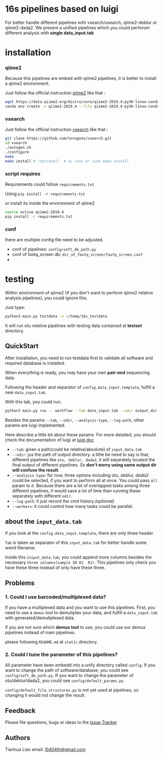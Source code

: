 # 16s pipelines based on luigi

For better handle different pipelines with vsearch/usearch, qiime2-deblur or qiime2-dada2.
We present a unified pipelines which you could perforom different analysis with **single data_input.tab**


# installation

### qiime2
Because this pipelines are embed with qiime2 pipelines, it is better to install a qiime2 environment.

Just follow the official instruction [qiime2](https://qiime2.org/)
like that :
```bash
wget https://data.qiime2.org/distro/core/qiime2-2019.4-py36-linux-conda.yml
conda env create -n qiime2-2019.4 --file qiime2-2019.4-py36-linux-conda.yml
```

### vsearch

Just follow the official instruction [vsearch](https://github.com/torognes/vsearch)
like that :
```bash
git clone https://github.com/torognes/vsearch.git
cd vsearch
./autogen.sh
./configure
make
make install # (optional)  # as root or sudo make install
```

### script requires
Requirements could follow `requirements.txt`

Using `pip install -r requirements.txt`

or install its inside the environment of qiime2 
```bash
source active qiime2-2019.4
pip install -r requirements.txt
``` 

### conf
there are multiple config file need to be adjusted.

* conf of pipelines: `config/soft_db_path.py` 
* conf of fastq_screen db: `dir_of_fastq_screen/fastq_screen.conf`
* 

# testing

Within environment of qiime2 (if you don't want to perform qiime2 relative analysis pipelines), you could ignore this.

Just type:

```bash
python3 main.py testdata -o ~/temp/16s_testdata
``` 

It will run otu relative pipelines with testing data contained at **testset** directory.


## QuickStart

After installation, you need to run testdata first to validate all software and required database is installed. 

When everything is ready, you may have your own **pair-end** sequencing data.

Following the header and separator of `config.data_input.template`, fulfill a new `data_input.tab`.

With this tab, you could run:

```bash
python3 main.py run -- workflow --tab data_input.tab --odir output_dir --analysis-type otu --workers 4 --log-path output_dir/cmd_log.txt
``` 

Besides the params `--tab`, `--odir`, `--analysis-type`, `--log-path`, other params are luigi implemented. 

Here describe a little bit about these params. For more detailed, you should check the documentation of luigi at [luigi doc](https://luigi.readthedocs.io/en/stable/)

* `--tab`: given a path(could be relative/absolute) of `input_data.tab`
* `--odir`: jus the path of output directory. a little be need to say is that, different pipelines like `otu, deblur, dada2`, it will separately located the final output of different pipelines. So **don't worry using same output dir will confuse the result**.
* `--analysis-type`: for now, three options including *otu, deblur, dada2* could be selected, if you want to perform all at once. You could pass `all` param to it. Because there are a lot of overlapped tasks among three different pipelines, it would save a lot of time than running these separately with different `odir`. 
* `--log-path`: it just record the cmd history.*(optional)*
* `--workers`: it could control how many tasks could be parallel.


## about the `input_data.tab`

If you look at the `config.data_input.template`, there are only three header. 

`Tab` is taken as separator of this `input_data.tab` for better handle some weird filename.

Inside this `iniput_data.tab`, you could append more columns besides the necessary `three columns(sample ID	R1	R2)`. This pipelines only check you have these three instead of only have these three.

## Problems

### 1. Could I use barcoded/multiplexed data?
If you have a multiplexed data and you want to use this pipelines. First, you need to use a `demux` tool to demutiplex your data, and fulfill a `data_input.tab` with generated/demutiplexed data.

If you are not sure which **demux tool** to use, you could use our demux pipelines instead of main pipelines.

please following `README.md` at `static` directory.

### 2. Could I tune the parameter of this pipelines?
All parameter have been embedd into a unify directory called `config`. If you want to change the path of software/database, you could see `config/soft_db_path.py`. If you want to change the parameter of otu/deblur/dada2, you could see `config/default_params.py`. 

`config/default_file_structures.py` is not yet used at pipelines, so changing it would not change the result.

## Feedback

Please file questions, bugs or ideas 
to the [Issue Tracker](https://github.com/444thLiao/16s_workflow)

## Authors
Tianhua Liao
email: l0404th@gmail.com

 

